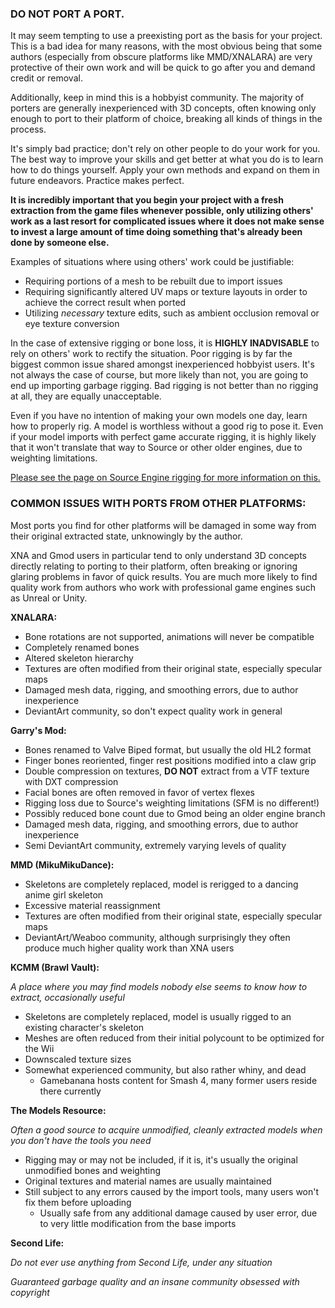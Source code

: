 ### DO NOT PORT A PORT.

It may seem tempting to use a preexisting port as the basis for your project. This is a bad idea for many reasons, with the most obvious being that some authors (especially from obscure platforms like MMD/XNALARA) are very protective of their own work and will be quick to go after you and demand credit or removal.

Additionally, keep in mind this is a hobbyist community. The majority of porters are generally inexperienced with 3D concepts, often knowing only enough to port to their platform of choice, breaking all kinds of things in the process.

It's simply bad practice; don't rely on other people to do your work for you. The best way to improve your skills and get better at what you do is to learn how to do things yourself. Apply your own methods and expand on them in future endeavors.
Practice makes perfect.

**It is incredibly important that you begin your project with a fresh extraction from the game files whenever possible, only utilizing others' work as a last resort for complicated issues where it does not make sense to invest a large amount of time doing something that's already been done by someone else.**

Examples of situations where using others' work could be justifiable:

* Requiring portions of a mesh to be rebuilt due to import issues
* Requiring significantly altered UV maps or texture layouts in order to achieve the correct result when ported
* Utilizing _necessary_ texture edits, such as ambient occlusion removal or eye texture conversion

In the case of extensive rigging or bone loss, it is **HIGHLY INADVISABLE** to rely on others' work to rectify the situation.
Poor rigging is by far the biggest common issue shared amongst inexperienced hobbyist users. It's not always the case of course, but more likely than not, you are going to end up importing garbage rigging.
Bad rigging is not better than no rigging at all, they are equally unacceptable.

Even if you have no intention of making your own models one day, learn how to properly rig. A model is worthless without a good rig to pose it. Even if your model imports with perfect game accurate rigging, it is highly likely that it won't translate that way to Source or other older engines, due to weighting limitations.

[Please see the page on Source Engine rigging for more information on this.](rigging.md)

### COMMON ISSUES WITH PORTS FROM OTHER PLATFORMS:

Most ports you find for other platforms will be damaged in some way from their original extracted state, unknowingly by the author.

XNA and Gmod users in particular tend to only understand 3D concepts directly relating to porting to their platform, often breaking or ignoring glaring problems in favor of quick results. You are much more likely to find quality work from authors who work with professional game engines such as Unreal or Unity.

**XNALARA:**
* Bone rotations are not supported, animations will never be compatible
* Completely renamed bones
* Altered skeleton hierarchy
* Textures are often modified from their original state, especially specular maps
* Damaged mesh data, rigging, and smoothing errors, due to author inexperience
* DeviantArt community, so don't expect quality work in general

**Garry's Mod:**
* Bones renamed to Valve Biped format, but usually the old HL2 format
* Finger bones reoriented, finger rest positions modified into a claw grip
* Double compression on textures, **DO NOT** extract from a VTF texture with DXT compression
* Facial bones are often removed in favor of vertex flexes
* Rigging loss due to Source's weighting limitations (SFM is no different!)
* Possibly reduced bone count due to Gmod being an older engine branch
* Damaged mesh data, rigging, and smoothing errors, due to author inexperience
* Semi DeviantArt community, extremely varying levels of quality

**MMD (MikuMikuDance):**
* Skeletons are completely replaced, model is rerigged to a dancing anime girl skeleton
* Excessive material reassignment
* Textures are often modified from their original state, especially specular maps
* DeviantArt/Weaboo community, although surprisingly they often produce much higher quality work than XNA users

**KCMM (Brawl Vault):**

_A place where you may find models nobody else seems to know how to extract, occasionally useful_

* Skeletons are completely replaced, model is usually rigged to an existing character's skeleton
* Meshes are often reduced from their initial polycount to be optimized for the Wii
* Downscaled texture sizes
* Somewhat experienced community, but also rather whiny, and dead
  * Gamebanana hosts content for Smash 4, many former users reside there currently

**The Models Resource:**

_Often a good source to acquire unmodified, cleanly extracted models when you don't have the tools you need_

* Rigging may or may not be included, if it is, it's usually the original unmodified bones and weighting
* Original textures and material names are usually maintained
* Still subject to any errors caused by the import tools, many users won't fix them before uploading
  * Usually safe from any additional damage caused by user error, due to very little modification from the base imports

**Second Life:**

_Do not ever use anything from Second Life, under any situation_

_Guaranteed garbage quality and an insane community obsessed with copyright_
